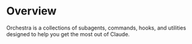 # Overview

Orchestra is a collections of subagents, commands, hooks, and utilities designed to help you get the most out of Claude.

